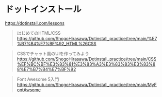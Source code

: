 # ドットインストール   
https://dotinstall.com/lessons



> はじめてのHTML/CSS   
https://github.com/ShogoHirasawa/Dotinstall_practice/tree/main/%E7%B7%B4%E7%BF%92_HTML%26CSS

>CSSでチャット風のUIを作ってみよう   
https://github.com/ShogoHirasawa/Dotinstall_practice/tree/main/CSS%EF%BC%BF%E3%83%81%E3%83%A3%E3%83%83%E3%83%88%E7%B7%B4%E7%BF%92   

> Font Awesome 5入門   
https://github.com/ShogoHirasawa/Dotinstall_practice/tree/main/MyFontAwsome
